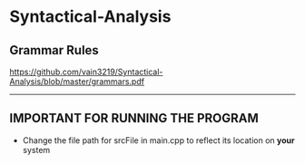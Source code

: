 # Syntactical-Analysis

## Grammar Rules
https://github.com/vain3219/Syntactical-Analysis/blob/master/grammars.pdf


__________________________________________________________________________________________________________________

## IMPORTANT FOR RUNNING THE PROGRAM
  * Change the file path for srcFile in main.cpp to reflect its location on **your** system
